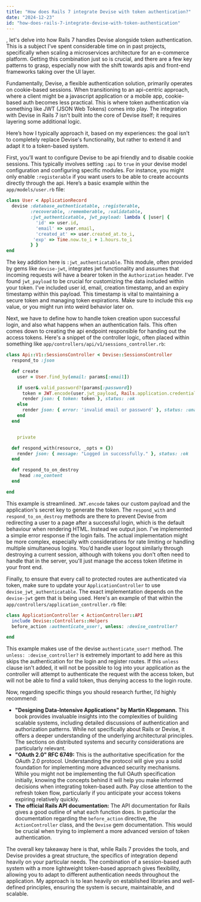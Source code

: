 ```yaml
---
title: "How does Rails 7 integrate Devise with token authentication?"
date: "2024-12-23"
id: "how-does-rails-7-integrate-devise-with-token-authentication"
---
```


, let's delve into how Rails 7 handles Devise alongside token authentication. This is a subject I’ve spent considerable time on in past projects, specifically when scaling a microservices architecture for an e-commerce platform. Getting this combination just so is crucial, and there are a few key patterns to grasp, especially now with the shift towards apis and front-end frameworks taking over the UI layer.

Fundamentally, Devise, a flexible authentication solution, primarily operates on cookie-based sessions. When transitioning to an api-centric approach, where a client might be a javascript application or a mobile app, cookie-based auth becomes less practical. This is where token authentication via something like JWT (JSON Web Tokens) comes into play. The integration with Devise in Rails 7 isn't built into the core of Devise itself; it requires layering some additional logic.

Here’s how I typically approach it, based on my experiences: the goal isn't to completely replace Devise's functionality, but rather to extend it and adapt it to a token-based system.

First, you’ll want to configure Devise to be api friendly and to disable cookie sessions. This typically involves setting `:api` to `true` in your devise model configuration and configuring specific modules. For instance, you might only enable `:registerable` if you want users to be able to create accounts directly through the api. Here’s a basic example within the `app/models/user.rb` file:

```ruby
class User < ApplicationRecord
  devise :database_authenticatable, :registerable,
         :recoverable, :rememberable, :validatable,
         :jwt_authenticatable, jwt_payload: lambda { |user| {
           'id' => user.id,
           'email' => user.email,
           'created_at' => user.created_at.to_i,
          'exp' => Time.now.to_i + 1.hours.to_i
         } }
end
```

The key addition here is `:jwt_authenticatable`. This module, often provided by gems like `devise-jwt`, integrates jwt functionality and assumes that incoming requests will have a bearer token in the `Authorization` header. I've found `jwt_payload` to be crucial for customizing the data included within your token. I've included user id, email, creation timestamp, and an expiry timestamp within this payload. This timestamp is vital to maintaining a secure token and managing token expirations. Make sure to include this `exp` value, or you might run into weird behavior later on.

Next, we have to define how to handle token creation upon successful login, and also what happens when an authentication fails. This often comes down to creating the api endpoint responsible for handing out the access tokens. Here's a snippet of the controller logic, often placed within something like `app/controllers/api/v1/sessions_controller.rb`:

```ruby
class Api::V1::SessionsController < Devise::SessionsController
  respond_to :json

  def create
    user = User.find_by(email: params[:email])

    if user&.valid_password?(params[:password])
      token = JWT.encode(user.jwt_payload, Rails.application.credentials.secret_key_base)
      render json: { token: token }, status: :ok
    else
      render json: { error: 'invalid email or password' }, status: :unauthorized
    end
  end


    private

  def respond_with(resource, _opts = {})
    render json: { message: "Logged in successfully." }, status: :ok
  end

  def respond_to_on_destroy
     head :no_content
  end

end
```

This example is streamlined. `JWT.encode` takes our custom payload and the application's secret key to generate the token. The `respond_with` and `respond_to_on_destroy` methods are there to prevent Devise from redirecting a user to a page after a successful login, which is the default behaviour when rendering HTML. Instead we output json. I've implemented a simple error response if the login fails. The actual implementation might be more complex, especially with considerations for rate limiting or handling multiple simultaneous logins. You’d handle user logout similarly through destroying a current session, although with tokens you don't often need to handle that in the server, you'll just manage the access token lifetime in your front end.

Finally, to ensure that every call to protected routes are authenticated via token, make sure to update your `ApplicationController` to use `devise_jwt_authenticatable`. The exact implementation depends on the `devise-jwt` gem that is being used. Here's an example of that within the `app/controllers/application_controller.rb` file:

```ruby
class ApplicationController < ActionController::API
  include Devise::Controllers::Helpers
  before_action :authenticate_user!, unless: :devise_controller?

end
```

This example makes use of the devise `authenticate_user!` method. The `unless: :devise_controller?` is extremely important to add here as this skips the authentication for the login and register routes. If this `unless` clause isn't added, it will not be possible to log into your application as the controller will attempt to authenticate the request with the access token, but will not be able to find a valid token, thus denying access to the login route.

Now, regarding specific things you should research further, I’d highly recommend:

*   **"Designing Data-Intensive Applications" by Martin Kleppmann.** This book provides invaluable insights into the complexities of building scalable systems, including detailed discussions of authentication and authorization patterns. While not specifically about Rails or Devise, it offers a deeper understanding of the underlying architectural principles. The sections on distributed systems and security considerations are particularly relevant.
*   **"OAuth 2.0" RFC 6749:** This is the authoritative specification for the OAuth 2.0 protocol. Understanding the protocol will give you a solid foundation for implementing more advanced security mechanisms. While you might not be implementing the full OAuth specification initially, knowing the concepts behind it will help you make informed decisions when integrating token-based auth. Pay close attention to the refresh token flow, particularly if you anticipate your access tokens expiring relatively quickly.
*   **The official Rails API documentation:** The API documentation for Rails gives a good outline of what each function does. In particular the documentation regarding the `before_action` directive, the `ActionController` class, and the `Devise` gem documentation. This would be crucial when trying to implement a more advanced version of token authentication.

The overall key takeaway here is that, while Rails 7 provides the tools, and Devise provides a great structure, the specifics of integration depend heavily on your particular needs. The combination of a session-based auth system with a more lightweight token-based approach gives flexibility, allowing you to adapt to different authentication needs throughout the application. My approach is to lean heavily on established libraries and well-defined principles, ensuring the system is secure, maintainable, and scalable.
